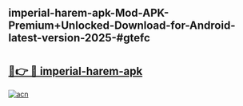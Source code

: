 ## imperial-harem-apk-Mod-APK-Premium+Unlocked-Download-for-Android-latest-version-2025-#gtefc

# <h2><a href="https://bedroomkl.my?title=imperial-harem-apk&ref=20M">🔗👉 🔴 imperial-harem-apk</a></h2>

[![acn](https://github.com/user-attachments/assets/0f9c940e-d8b0-45ae-aac7-cd30a18b3e1c)](https://bedroomkl.my?title=imperial-harem-apk&ref=20M)

